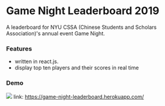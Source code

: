 # Game Night Leaderboard 2019

A leaderboard for NYU CSSA (Chinese Students and Scholars Association)'s annual event Game Night.

### Features

* written in react.js.
* display top ten players and their scores in real time


### Demo


![](leaderboard-demo.gif)
link: https://game-night-leaderboard.herokuapp.com/